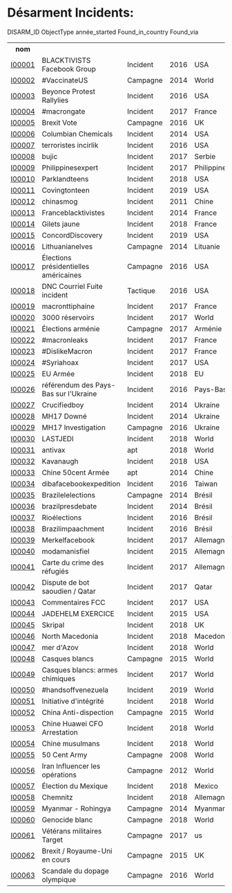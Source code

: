 # Désarment Incidents:

<table bordure = "1">
<tr>
<h> DISARM_ID </ TH>
<th> nom </th>
<h> ObjectType </th>
<h> année_started </th>
<h> Found_in_country </th>
<h> Found_via </th>
</tr>
<tr>
<td> <a href="incidents/I00001.md"> I00001 </a> </td>
<TD> BLACKTIVISTS Facebook Group </td>
<TD> Incident </td>
<TD> 2016 </td>
<TD> USA </TD>
<td> </td>
</tr>
<tr>
<td> <a href="incidents/I00002.md"> I00002 </a> </td>
<td> #VaccinateUS </td>
<TD> Campagne </td>
<TD> 2014 </td>
<TD> World </td>
<td> </td>
</tr>
<tr>
<td> <a href="incidents/I00003.md"> I00003 </a> </td>
<TD> Beyonce Protest Rallylies </td>
<TD> Incident </td>
<TD> 2016 </td>
<TD> USA </TD>
<td> </td>
</tr>
<tr>
<td> <a href="incidents/I00004.md"> I00004 </a> </td>
<TD> #macrongate </td>
<TD> Incident </td>
<TD> 2017 </td>
<TD> France </td>
<td> </td>
</tr>
<tr>
<td> <a href="incidents/I000055.md"> I00005 </a> </td>
<TD> Brexit Vote </td>
<TD> Campagne </td>
<TD> 2016 </td>
<TD> UK </td>
<td> </td>
</tr>
<tr>
<td> <a href="incidents/I00006.md"> I00006 </a> </td>
<TD> Columbian Chemicals </td>
<TD> Incident </td><TD> 2014 </td>
<TD> USA </TD>
<td> </td>
</tr>
<tr>
<td> <a href="incidents/I00007.md"> I00007 </a> </td>
<TD> terroristes incirlik </td>
<TD> Incident </td>
<TD> 2016 </td>
<TD> USA </TD>
<td> </td>
</tr>
<tr>
<td> <a href="incidents/I00008.md"> I00008 </a> </td>
<td> bujic </td>
<TD> Incident </td>
<TD> 2017 </td>
<TD> Serbie </td>
<td> </td>
</tr>
<tr>
<Td> <a href="incidents/I00009.md"> I00009 </a> </td>
<TD> Philippinesexpert </td>
<TD> Incident </td>
<TD> 2017 </td>
<TD> Philippines </td>
<td> </td>
</tr>
<tr>
<td> <a href="incidents/I00010.md"> I00010 </a> </td>
<TD> Parklandteens </td>
<TD> Incident </td>
<TD> 2018 </td>
<TD> USA </TD>
<td> </td>
</tr>
<tr>
<td> <a href="incidents/I00011.md"> I00011 </a> </td>
<TD> Covingtonteen </td>
<TD> Incident </td>
<TD> 2019 </td>
<TD> USA </TD>
<td> </td>
</tr>
<tr>
<td> <a href="incidents/I00012.md"> I00012 </a> </td>
<td> chinasmog </td>
<TD> Incident </td>
<TD> 2011 </td>
<TD> Chine </td>
<td> </td>
</tr>
<tr>
<td> <a href="incidents/I00013.md"> I00013 </a> </td>
<TD> Franceblacktivistes </td>
<TD> Incident </td><TD> 2014 </td>
<TD> France </td>
<td> </td>
</tr>
<tr>
<td> <a href="incidents/I00014.md"> I00014 </a> </td>
<TD> Gilets jaune </td>
<TD> Incident </td>
<TD> 2018 </td>
<TD> France </td>
<td> </td>
</tr>
<tr>
<td> <a href="incidents/I00015.md"> I00015 </a> </td>
<TD> ConcordDiscovery </td>
<TD> Incident </td>
<TD> 2019 </td>
<TD> USA </TD>
<td> </td>
</tr>
<tr>
<td> <a href="incidents/I00016.md"> I00016 </a> </td>
<TD> Lithuanianelves </td>
<TD> Campagne </td>
<TD> 2014 </td>
<TD> Lituanie </td>
<td> </td>
</tr>
<tr>
<td> <a href="incidents/I00017.md"> I00017 </a> </td>
<TD> Élections présidentielles américaines </td>
<TD> Campagne </td>
<TD> 2016 </td>
<TD> USA </TD>
<td> oii </td>
</tr>
<tr>
<td> <a href="incidents/I00018.md"> I00018 </a> </td>
<TD> DNC Courriel Fuite incident </td>
<TD> Tactique </td>
<TD> 2016 </td>
<TD> USA </TD>
<td> oii </td>
</tr>
<tr>
<td> <a href="incidents/I00019.md"> I00019 </a> </td>
<td> macronttiphaine </td>
<TD> Incident </td>
<TD> 2017 </td>
<TD> France </td>
<td> oii </td>
</tr>
<tr>
<td> <a href="incidents/I00020.md"> I00020 </a> </td><TD> 3000 réservoirs </td>
<TD> Incident </td>
<TD> 2017 </td>
<TD> World </td>
<td> oii </td>
</tr>
<tr>
<td> <a href="incidents/I00021.md"> I00021 </a> </td>
<TD> Élections arménie </td>
<TD> Campagne </td>
<TD> 2017 </td>
<TD> Arménie </td>
<td> oii </td>
</tr>
<tr>
<td> <a href="incidents/I00022.md"> I00022 </a> </td>
<TD> #macronleaks </td>
<TD> Incident </td>
<TD> 2017 </td>
<TD> France </td>
<td> oii </td>
</tr>
<tr>
<td> <a href="incidents/I00023.md"> I00023 </a> </td>
<TD> #DislikeMacron </td>
<TD> Incident </td>
<TD> 2017 </td>
<TD> France </td>
<td> oii </td>
</tr>
<tr>
<td> <a href="incidents/I00024.md"> I00024 </a> </td>
<TD> #Syriahoax </td>
<TD> Incident </td>
<TD> 2017 </td>
<TD> USA </TD>
<td> oii </td>
</tr>
<tr>
<td> <a href="incidents/I00025.md"> I00025 </a> </td>
<TD> EU Armée </TD>
<TD> Incident </td>
<TD> 2018 </td>
<TD> EU </TD>
<td> oii </td>
</tr>
<tr>
<td> <a href="incidents/I00026.md"> I00026 </a> </td>
<TD> référendum des Pays-Bas sur l'Ukraine </td>
<TD> Incident </td>
<TD> 2016 </td>
<TD> Pays-Bas </td>
<td> oii </td>
</tr>
<tr><td> <a href="incidents/I00027.md"> I00027 </a> </td>
<TD> Crucifiedboy </td>
<TD> Incident </td>
<TD> 2014 </td>
<TD> Ukraine </td>
<td> oii </td>
</tr>
<tr>
<td> <a href="incidents/I00028.md"> I00028 </a> </td>
<TD> MH17 Downé </td>
<TD> Incident </td>
<TD> 2014 </td>
<TD> Ukraine </td>
<td> oii </td>
</tr>
<tr>
<td> <a href="incidents/I00029.md"> I00029 </a> </td>
<TD> MH17 Investigation </td>
<TD> Campagne </td>
<TD> 2016 </td>
<TD> Ukraine </td>
<td> oii </td>
</tr>
<tr>
<td> <a href="incidents/I00030.md"> I00030 </a> </td>
<TD> LASTJEDI </TD>
<TD> Incident </td>
<TD> 2018 </td>
<TD> World </td>
<td> oii </td>
</tr>
<tr>
<td> <a href="incidents/I00031.md"> I00031 </a> </td>
<td> antivax </td>
<td> apt </td>
<TD> 2018 </td>
<TD> World </td>
<td> oii </td>
</tr>
<tr>
<td> <a href="incidents/I00032.md"> I00032 </a> </td>
<TD> Kavanaugh </td>
<TD> Incident </td>
<TD> 2018 </td>
<TD> USA </TD>
<td> oii </td>
</tr>
<tr>
<td> <a href="incidents/I00033.md"> I00033 </a> </td>
<TD> Chine 50cent Armée </td>
<td> apt </td>
<TD> 2014 </td>
<TD> Chine </td>
<td> oii </td>
</tr>
<tr><td> <a href="incidents/I00034.md"> I00034 </a> </td>
<TD> dibafacebookexpedition </td>
<TD> Incident </td>
<TD> 2016 </td>
<Td> Taiwan </td>
<td> oii </td>
</tr>
<tr>
<td> <a href="incidents/I00035.md"> I00035 </a> </td>
<TD> Brazilelelections </td>
<TD> Campagne </td>
<TD> 2014 </td>
<TD> Brésil </td>
<td> oii </td>
</tr>
<tr>
<td> <a href="incidents/I00036.md"> I00036 </a> </td>
<td> brazilpresdebate </td>
<TD> Incident </td>
<TD> 2014 </td>
<TD> Brésil </td>
<td> oii </td>
</tr>
<tr>
<td> <a href="incidents/I00037.md"> I00037 </a> </td>
<TD> Rioélections </td>
<TD> Incident </td>
<TD> 2016 </td>
<TD> Brésil </td>
<td> oii </td>
</tr>
<tr>
<td> <a href="incidents/I00038.md"> I00038 </a> </td>
<TD> Brazilimpaachment </td>
<TD> Incident </td>
<TD> 2016 </td>
<TD> Brésil </td>
<td> oii </td>
</tr>
<tr>
<Td> <a href="incidents/I00039.md"> I00039 </a> </td>
<TD> Merkelfacebook </td>
<TD> Incident </td>
<TD> 2017 </td>
<TD> Allemagne </td>
<td> oii </td>
</tr>
<tr>
<td> <a href="incidents/I00040.md"> I00040 </a> </td>
<TD> modamanisfiel </td>
<TD> Incident </td>
<TD> 2015 </td><TD> Allemagne </td>
<td> oii </td>
</tr>
<tr>
<td> <a href="incidents/I00041.md"> I00041 </a> </td>
<TD> Carte du crime des réfugiés </td>
<TD> Incident </td>
<TD> 2017 </td>
<TD> Allemagne </td>
<td> oii </td>
</tr>
<tr>
<td> <a href="incidents/I00042.md"> I00042 </a> </td>
<TD> Dispute de bot saoudien / Qatar </td>
<TD> Incident </td>
<TD> 2017 </td>
<TD> Qatar </td>
<TD> MIS </TD>
</tr>
<tr>
<td> <a href="incidents/I00043.md"> I00043 </a> </td>
<TD> Commentaires FCC </td>
<TD> Incident </td>
<TD> 2017 </td>
<TD> USA </TD>
<TD> MIS </TD>
</tr>
<tr>
<td> <a href="incidents/I00044.md"> I00044 </a> </td>
<TD> JADEHELM EXERCICE </TD>
<TD> Incident </td>
<TD> 2015 </td>
<TD> USA </TD>
<TD> MIS </TD>
</tr>
<tr>
<td> <a href="incidents/I00045.md"> I00045 </a> </td>
<TD> Skripal </td>
<TD> Incident </td>
<TD> 2018 </td>
<TD> UK </td>
<td> </td>
</tr>
<tr>
<td> <a href="incidents/I00046.md"> I00046 </a> </td>
<TD> North Macedonia </td>
<TD> Incident </td>
<TD> 2018 </td>
<TD> Macedonia </td>
<td> </td>
</tr>
<tr>
<td> <a href="incidents/I00047.md"> I00047 </a> </td>
<Td> mer d'Azov </td>
<TD> Incident </td><TD> 2018 </td>
<TD> World </td>
<td> </td>
</tr>
<tr>
<td> <a href="incidents/I00048.md"> I00048 </a> </td>
<TD> Casques blancs </td>
<TD> Campagne </td>
<TD> 2015 </td>
<TD> World </td>
<td> </td>
</tr>
<tr>
<td> <a href="incidents/I00049.md"> I00049 </a> </td>
<TD> Casques blancs: armes chimiques </td>
<TD> Incident </td>
<TD> 2017 </td>
<TD> World </td>
<td> </td>
</tr>
<tr>
<td> <a href="incidents/I00050.md"> I00050 </a> </td>
<TD> #handsoffvenezuela </td>
<TD> Incident </td>
<TD> 2019 </td>
<TD> World </td>
<td> </td>
</tr>
<tr>
<td> <a href="incidents/I00051.md"> I00051 </a> </td>
<TD> Initiative d'intégrité </td>
<TD> Incident </td>
<TD> 2018 </td>
<TD> World </td>
<td> </td>
</tr>
<tr>
<td> <a href="incidents/I00052.md"> I00052 </a> </td>
<TD> China Anti-dispection </td>
<TD> Campagne </td>
<TD> 2015 </td>
<TD> World </td>
<td> </td>
</tr>
<tr>
<td> <a href="incidents/I00053.md"> I00053 </a> </td>
<TD> Chine Huawei CFO Arrestation </td>
<TD> Incident </td>
<TD> 2018 </td>
<TD> World </td>
<td> </td>
</tr>
<tr>
<td> <a href="incidents/I00054.md"> I00054 </a> </td><TD> Chine musulmans </td>
<TD> Incident </td>
<TD> 2018 </td>
<TD> World </td>
<td> </td>
</tr>
<tr>
<td> <a href="incidents/I00055.md"> I00055 </a> </td>
<TD> 50 Cent Army </td>
<TD> Campagne </td>
<TD> 2008 </td>
<TD> World </td>
<td> </td>
</tr>
<tr>
<td> <a href="incidents/I00056.md"> I00056 </a> </td>
<TD> Iran Influencer les opérations </td>
<TD> Campagne </td>
<TD> 2012 </td>
<TD> World </td>
<td> </td>
</tr>
<tr>
<td> <a href="incidents/I00057.md"> I00057 </a> </td>
<TD> Élection du Mexique </td>
<TD> Incident </td>
<TD> 2018 </td>
<TD> Mexico </td>
<td> </td>
</tr>
<tr>
<td> <a href="incidents/I00058.md"> I00058 </a> </td>
<TD> Chemnitz </td>
<TD> Incident </td>
<TD> 2018 </td>
<TD> Allemagne </td>
<td> </td>
</tr>
<tr>
<td> <a href="incidents/I00059.md"> I00059 </a> </td>
<TD> Myanmar - Rohingya </td>
<TD> Campagne </td>
<TD> 2014 </td>
<TD> Myanmar </td>
<td> </td>
</tr>
<tr>
<td> <a href="incidents/I00060.md"> I00060 </a> </td>
<TD> Genocide blanc </td>
<TD> Campagne </td>
<TD> 2018 </td>
<TD> World </td>
<td> </td>
</tr>
<tr><td> <a href="incidents/I00061.md"> I00061 </a> </td>
<TD> Vétérans militaires Target </td>
<TD> Campagne </td>
<TD> 2017 </td>
<td> us </td>
<td> </td>
</tr>
<tr>
<td> <a href="incidents/I00062.md"> I00062 </a> </td>
<TD> Brexit / Royaume-Uni en cours </td>
<TD> Campagne </td>
<TD> 2015 </td>
<TD> UK </td>
<td> </td>
</tr>
<tr>
<td> <a href="incidents/I00063.md"> I00063 </a> </td>
<TD> Scandale du dopage olympique </td>
<TD> Campagne </td>
<TD> 2016 </td>
<TD> World </td>
<td> </td>
</tr>
</ table>
